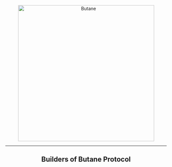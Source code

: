 <p align="center">
  <img src="https://avatars.githubusercontent.com/u/142697482?s=200&v=4" alt="Butane" width="425" />
  <hr />
<h2 align="center" style="border-bottom: none">Builders of Butane Protocol</h2>
</p>
